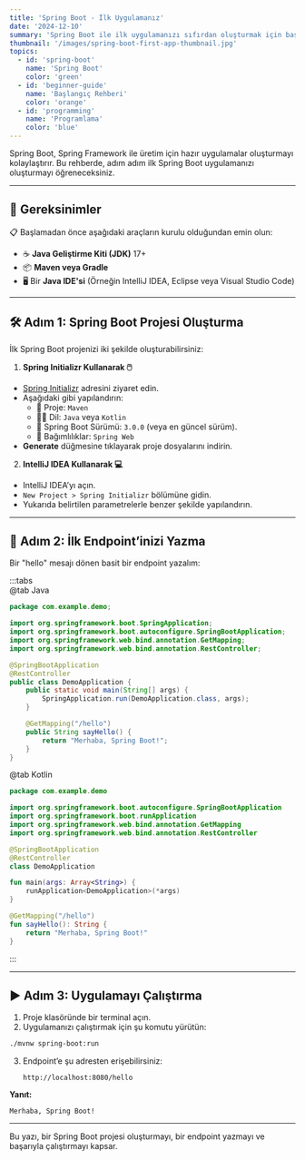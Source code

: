 ```yaml
---
title: 'Spring Boot - İlk Uygulamanız'
date: '2024-12-10'
summary: 'Spring Boot ile ilk uygulamanızı sıfırdan oluşturmak için başlangıç seviyesinde bir rehber. Temel bilgileri öğrenin ve Spring Boot ile yolculuğunuza başlayın.'
thumbnail: '/images/spring-boot-first-app-thumbnail.jpg'
topics:
  - id: 'spring-boot'
    name: 'Spring Boot'
    color: 'green'
  - id: 'beginner-guide'
    name: 'Başlangıç Rehberi'
    color: 'orange'
  - id: 'programming'
    name: 'Programlama'
    color: 'blue'
---
```


Spring Boot, Spring Framework ile üretim için hazır uygulamalar oluşturmayı kolaylaştırır. Bu rehberde, adım adım ilk Spring Boot uygulamanızı oluşturmayı öğreneceksiniz.

---

## 🌟 Gereksinimler

📋 Başlamadan önce aşağıdaki araçların kurulu olduğundan emin olun:

- ☕ **Java Geliştirme Kiti (JDK)** 17+
- 📦 **Maven veya Gradle**
- 🖥️ Bir **Java IDE'si** (Örneğin IntelliJ IDEA, Eclipse veya Visual Studio Code)

---

## 🛠️ Adım 1: Spring Boot Projesi Oluşturma

İlk Spring Boot projenizi iki şekilde oluşturabilirsiniz:

1. **Spring Initializr Kullanarak 🖱️**

- [Spring Initializr](https://start.spring.io/) adresini ziyaret edin.
- Aşağıdaki gibi yapılandırın:
  - 📂 Proje: `Maven`
  - 👨‍💻 Dil: `Java` veya `Kotlin`
  - 🔄 Spring Boot Sürümü: `3.0.0` (veya en güncel sürüm).
  - 📜 Bağımlılıklar: `Spring Web`
- **Generate** düğmesine tıklayarak proje dosyalarını indirin.

2. **IntelliJ IDEA Kullanarak 💻**

- IntelliJ IDEA’yı açın.
- `New Project > Spring Initializr` bölümüne gidin.
- Yukarıda belirtilen parametrelerle benzer şekilde yapılandırın.

---

## 📖 Adım 2: İlk Endpoint’inizi Yazma

Bir "hello" mesajı dönen basit bir endpoint yazalım:

:::tabs  
@tab Java

```java
package com.example.demo;

import org.springframework.boot.SpringApplication;
import org.springframework.boot.autoconfigure.SpringBootApplication;
import org.springframework.web.bind.annotation.GetMapping;
import org.springframework.web.bind.annotation.RestController;

@SpringBootApplication
@RestController
public class DemoApplication {
    public static void main(String[] args) {
        SpringApplication.run(DemoApplication.class, args);
    }

    @GetMapping("/hello")
    public String sayHello() {
        return "Merhaba, Spring Boot!";
    }
}
```

@tab Kotlin

```kotlin
package com.example.demo

import org.springframework.boot.autoconfigure.SpringBootApplication
import org.springframework.boot.runApplication
import org.springframework.web.bind.annotation.GetMapping
import org.springframework.web.bind.annotation.RestController

@SpringBootApplication
@RestController
class DemoApplication

fun main(args: Array<String>) {
    runApplication<DemoApplication>(*args)
}

@GetMapping("/hello")
fun sayHello(): String {
    return "Merhaba, Spring Boot!"
}
```

:::

---

## ▶️ Adım 3: Uygulamayı Çalıştırma

1. Proje klasöründe bir terminal açın.
2. Uygulamanızı çalıştırmak için şu komutu yürütün:

```bash
./mvnw spring-boot:run
```

3. Endpoint’e şu adresten erişebilirsiniz:
   ```
   http://localhost:8080/hello
   ```

**Yanıt:**

```
Merhaba, Spring Boot!
```

---

Bu yazı, bir Spring Boot projesi oluşturmayı, bir endpoint yazmayı ve başarıyla çalıştırmayı kapsar.
